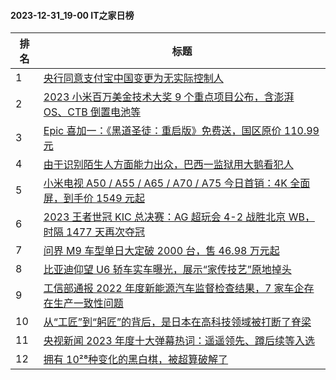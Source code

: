 #### 2023-12-31_19-00  IT之家日榜

| 排名 | 标题|
| --- | ---|
| 1 | [央行同意支付宝中国变更为无实际控制人](https://www.ithome.com/0/742/600.htm) |
| 2 | [2023 小米百万美金技术大奖 9 个重点项目公布，含澎湃 OS、CTB 倒置电池等](https://www.ithome.com/0/742/607.htm) |
| 3 | [Epic 喜加一：《黑道圣徒：重启版》免费送，国区原价 110.99 元](https://www.ithome.com/0/742/623.htm) |
| 4 | [由于识别陌生人方面能力出众，巴西一监狱用大鹅看犯人](https://www.ithome.com/0/742/601.htm) |
| 5 | [小米电视 A50 / A55 / A65 / A70 / A75 今日首销：4K 全面屏，到手价 1549 元起](https://www.ithome.com/0/742/627.htm) |
| 6 | [2023 王者世冠 KIC 总决赛：AG 超玩会 4-2 战胜北京 WB，时隔 1477 天再次夺冠](https://www.ithome.com/0/742/616.htm) |
| 7 | [问界 M9 车型单日大定破 2000 台，售 46.98 万元起](https://www.ithome.com/0/742/621.htm) |
| 8 | [比亚迪仰望 U6 轿车实车曝光，展示“家传技艺”原地掉头](https://www.ithome.com/0/742/687.htm) |
| 9 | [工信部通报 2022 年度新能源汽车监督检查结果，7 家车企存在生产一致性问题](https://www.ithome.com/0/742/626.htm) |
| 10 | [从“工匠”到“躬匠”的背后，是日本在高科技领域被打断了脊梁](https://www.ithome.com/0/742/599.htm) |
| 11 | [央视新闻 2023 年度十大弹幕热词：遥遥领先、蹲后续等入选](https://www.ithome.com/0/742/595.htm) |
| 12 | [拥有 10²⁸种变化的黑白棋，被超算破解了](https://www.ithome.com/0/742/592.htm) |
